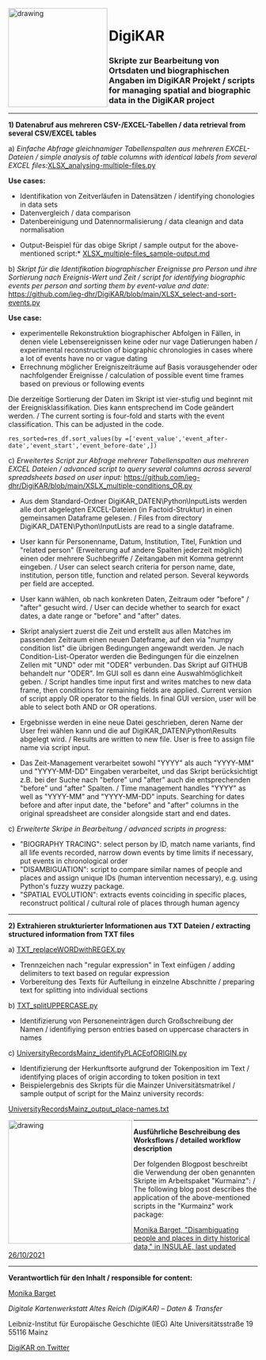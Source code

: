 <img src="https://github.com/ieg-dhr/DigiKAR/blob/main/DigiKAR_logo-small.png" alt="drawing" width="200" style="padding=10px" align="left"/>

# DigiKAR

### Skripte zur Bearbeitung von Ortsdaten und biographischen Angaben im DigiKAR Projekt / scripts for managing spatial and biographic data in the DigiKAR project

<hr>

**1) Datenabruf aus mehreren CSV-/EXCEL-Tabellen / data retrieval from several CSV/EXCEL tables**

a) *Einfache Abfrage gleichnamiger Tabellenspalten aus mehreren EXCEL-Dateien / simple analysis of table columns with identical labels from several EXCEL files:*[XLSX_analysing-multiple-files.py](https://github.com/ieg-dhr/DigiKAR/blob/main/XLSX_analysing-multiple-files.py) 

**Use cases:**

- Identifikation von Zeitverläufen in Datensätzen / identifying chonologies in data sets
- Datenvergleich / data comparison 
- Datenbereinigung und Datennormalisierung / data cleanign and data normalisation

* Output-Beispiel für das obige Skript / sample output for the above-mentioned script:*
[XLSX_multiple-files_sample-output.md](https://github.com/ieg-dhr/DigiKAR/blob/main/XLSX_multiple-files_sample-output.md)

b) *Skript für die Identifikation biographischer Ereignisse pro Person und ihre Sortierung nach Ereignis-Wert und Zeit / script for identifying biographic events per person and sorting them by event-value and date:* https://github.com/ieg-dhr/DigiKAR/blob/main/XLSX_select-and-sort-events.py

**Use case:**

- experimentelle Rekonstruktion biographischer Abfolgen in Fällen, in denen viele Lebensereignissen keine oder nur vage Datierungen haben / experimental reconstruction of biographic chronologies in cases where a lot of events have no or vague dating
- Errechnung möglicher Ereigniszeiträume auf Basis vorausgehender oder nachfolgender Ereignisse / calculation of possible event time frames based on previous or following events

Die derzeitige Sortierung der Daten im Skript ist vier-stufig und beginnt mit der Ereignisklassifikation. Dies kann entsprechend im Code geändert werden. / The current sorting is four-fold and starts with the event classification. This can be adjusted in the code.

```res_sorted=res_df.sort_values(by =['event_value','event_after-date','event_start','event_before-date',])``` 

c) *Erweitertes Script zur Abfrage mehrerer Tabellenspalten aus mehreren EXCEL Dateien / advanced script to query several columns across several spreadsheets based on user input:* https://github.com/ieg-dhr/DigiKAR/blob/main/XSLX_multiple-conditions_OR.py

- Aus dem Standard-Ordner DigiKAR_DATEN\\Python\\InputLists werden alle dort abgelegten EXCEL-Dateien (in Factoid-Struktur) in einen gemeinsamen Dataframe gelesen. / Files from directory DigiKAR_DATEN\\Python\\InputLists are read to a single dataframe.

- User kann für Personenname, Datum, Institution, Titel, Funktion und "related person" (Erweiterung auf andere Spalten jederzeit möglich) einen oder mehrere Suchbegriffe / Zeitangaben mit Komma getrennt eingeben. / User can select search criteria for person name, date, institution, person title, function and related person. Several keywords per field are accepted.

- User kann wählen, ob nach konkreten Daten, Zeitraum oder "before" / "after" gesucht wird. / User can decide whether to search for exact dates, a date range or "before" and "after" dates.

- Skript analysiert zuerst die Zeit und erstellt aus allen Matches im passenden Zeitraum einen neuen Dateframe, auf den via "numpy condition list" die übrigen Bedingungen angewandt werden. Je nach Condition-List-Operator werden die Bedingungen für die einzelnen Zellen mit "UND" oder mit "ODER" verbunden. Das Skript auf GITHUB behandelt nur "ODER". Im GUI soll es dann eine Auswahlmöglichkeit geben. / Script handles time input first and writes matches to new data frame, then conditions for remaining fields are applied. Current version of script apply OR operator to the fields. In final GUI version, user will be able to select both AND or OR operations.

- Ergebnisse werden in eine neue Datei geschrieben, deren Name der User frei wählen kann und die auf DigiKAR_DATEN\\Python\\Results abgelegt wird. / Results are written to new file. User is free to assign file name via script input.

- Das Zeit-Management verarbeitet sowohl "YYYY" als auch "YYYY-MM" und "YYYY-MM-DD" Eingaben verarbeitet, und das Skript berücksichtigt z.B. bei der Suche nach "before" und "after" auch die entsprechenden "before" und "after" Spalten. / Time management handles "YYYY" as well as "YYYY-MM" and "YYYY-MM-DD" inputs. Searching for dates before and after input date, the "before" and "after" columns in the original spreadsheet are consider alongside start and end dates.

c) *Erweiterte Skripe in Bearbeitung / advanced scripts in progress:*

- "BIOGRAPHY TRACING": select person by ID, match name variants, find all life events recorded, narrow down events by time limits if necessary, put events in chronological order
- "DISAMBIGUATION": script to compare similar names of people and places and assign unique IDs (human intervention necessary), e.g. using Python's fuzzy wuzzy package.
- "SPATIAL EVOLUTION": extracts events coinciding in specific places, reconstruct political / cultural role of places through human agency

<hr>

**2) Extrahieren strukturierter Informationen aus TXT Dateien / extracting structured information from TXT files**

a) [TXT_replaceWORDwithREGEX.py](https://github.com/ieg-dhr/DigiKAR/blob/main/TXT_replaceWORDwithREGEX.py) 

- Trennzeichen nach "regular expression" in Text einfügen / adding delimiters to text based on regular expression
- Vorbereitung des Texts für Aufteilung in einzelne Abschnitte / preparing text for splitting into individual sections

b) [TXT_splitUPPERCASE.py](https://github.com/ieg-dhr/DigiKAR/blob/main/TXT_splitUPPERCASE.py)

- Identifizierung von Personeneinträgen durch Großschreibung der Namen / identifiying person entries based on uppercase characters in names

c) [UniversityRecordsMainz_identifyPLACEofORIGIN.py](https://github.com/ieg-dhr/DigiKAR/blob/main/UniversityRecordsMainz_identifyPLACEofORIGIN.py)

- Identifizierung der Herkunftsorte aufgrund der Tokenposition im Text / identifying places of origin according to token position in text
- Beispielergebnis des Skripts für die Mainzer Universitätsmatrikel / sample output of script for the Mainz university records: 

[UniversityRecordsMainz_output_place-names.txt](https://github.com/ieg-dhr/DigiKAR/blob/main/UniversityRecordsMainz_output_place-names.txt)

<img src="https://insulae.hypotheses.org/files/2021/10/INSULAE_featured-images_biographic-data-980x450.png" alt="drawing" width="250" align="left"/>

<hr>

**Ausführliche Beschreibung des Worksflows / detailed workflow description**

Der folgenden Blogpost beschreibt die Verwendung der oben genannten Skripte im Arbeitspaket "Kurmainz": / The following blog post describes the application of the above-mentioned scripts in the "Kurmainz" work package:

[Monika Barget, "Disambiguating people and places in dirty historical data," in INSULAE, last updated 26/10/2021](https://insulae.hypotheses.org/333)

<hr>

**Verantwortlich für den Inhalt / responsible for content:**

[Monika Barget](https://github.com/MonikaBarget)

*Digitale Kartenwerkstatt Altes Reich (DigiKAR) – Daten & Transfer* 

Leibniz-Institut für Europäische Geschichte (IEG) 
Alte Universitätsstraße 19 
55116 Mainz 

[DigiKAR on Twitter](https://twitter.com/digi_KAR)






